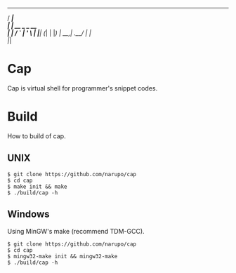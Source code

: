   _____            
 / ____|           
| |     __ _ _ __  
| |    / _` | '_ \ 
| |___| (_| | |_) |
 \_____\__,_| .__/ 
            | |    
            |_|    

# Cap

Cap is virtual shell for programmer's snippet codes.

# Build

How to build of cap.

## UNIX

    $ git clone https://github.com/narupo/cap
    $ cd cap
    $ make init && make
    $ ./build/cap -h


## Windows

Using MinGW's make (recommend TDM-GCC).

    $ git clone https://github.com/narupo/cap
    $ cd cap
    $ mingw32-make init && mingw32-make
    $ ./build/cap -h   

